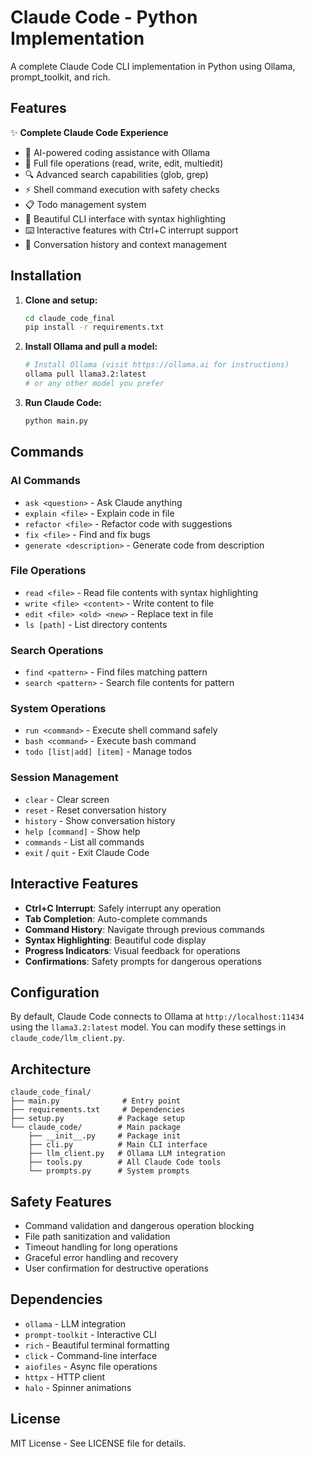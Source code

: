 # Claude Code - Python Implementation

A complete Claude Code CLI implementation in Python using Ollama, prompt_toolkit, and rich.

## Features

✨ **Complete Claude Code Experience**
- 🤖 AI-powered coding assistance with Ollama
- 📁 Full file operations (read, write, edit, multiedit)
- 🔍 Advanced search capabilities (glob, grep)
- ⚡ Shell command execution with safety checks
- 📋 Todo management system
- 🎨 Beautiful CLI interface with syntax highlighting
- ⌨️  Interactive features with Ctrl+C interrupt support
- 🔄 Conversation history and context management

## Installation

1. **Clone and setup:**
   ```bash
   cd claude_code_final
   pip install -r requirements.txt
   ```

2. **Install Ollama and pull a model:**
   ```bash
   # Install Ollama (visit https://ollama.ai for instructions)
   ollama pull llama3.2:latest
   # or any other model you prefer
   ```

3. **Run Claude Code:**
   ```bash
   python main.py
   ```

## Commands

### AI Commands
- `ask <question>` - Ask Claude anything
- `explain <file>` - Explain code in file
- `refactor <file>` - Refactor code with suggestions
- `fix <file>` - Find and fix bugs
- `generate <description>` - Generate code from description

### File Operations
- `read <file>` - Read file contents with syntax highlighting
- `write <file> <content>` - Write content to file
- `edit <file> <old> <new>` - Replace text in file
- `ls [path]` - List directory contents

### Search Operations
- `find <pattern>` - Find files matching pattern
- `search <pattern>` - Search file contents for pattern

### System Operations
- `run <command>` - Execute shell command safely
- `bash <command>` - Execute bash command
- `todo [list|add] [item]` - Manage todos

### Session Management
- `clear` - Clear screen
- `reset` - Reset conversation history
- `history` - Show conversation history
- `help [command]` - Show help
- `commands` - List all commands
- `exit` / `quit` - Exit Claude Code

## Interactive Features

- **Ctrl+C Interrupt**: Safely interrupt any operation
- **Tab Completion**: Auto-complete commands
- **Command History**: Navigate through previous commands
- **Syntax Highlighting**: Beautiful code display
- **Progress Indicators**: Visual feedback for operations
- **Confirmations**: Safety prompts for dangerous operations

## Configuration

By default, Claude Code connects to Ollama at `http://localhost:11434` using the `llama3.2:latest` model. You can modify these settings in `claude_code/llm_client.py`.

## Architecture

```
claude_code_final/
├── main.py              # Entry point
├── requirements.txt     # Dependencies
├── setup.py            # Package setup
└── claude_code/        # Main package
    ├── __init__.py     # Package init
    ├── cli.py          # Main CLI interface
    ├── llm_client.py   # Ollama LLM integration
    ├── tools.py        # All Claude Code tools
    └── prompts.py      # System prompts
```

## Safety Features

- Command validation and dangerous operation blocking
- File path sanitization and validation
- Timeout handling for long operations
- Graceful error handling and recovery
- User confirmation for destructive operations

## Dependencies

- `ollama` - LLM integration
- `prompt-toolkit` - Interactive CLI
- `rich` - Beautiful terminal formatting
- `click` - Command-line interface
- `aiofiles` - Async file operations
- `httpx` - HTTP client
- `halo` - Spinner animations

## License

MIT License - See LICENSE file for details.